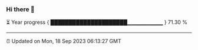 ### Hi there 👋

⏳ Year progress { █████████████████████▁▁▁▁▁▁▁▁▁ } 71.30 %

---

⏰ Updated on Mon, 18 Sep 2023 06:13:27 GMT
